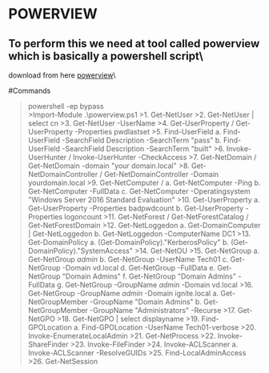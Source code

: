 # POWERVIEW

## To perform this we need at tool called powerview which is basically a powershell script\
download from here [powerview](https://www.powershellgallery.com/packages/PowerSploit/3.0.0.0/Content/Recon%5CPowerView.ps1)\

#Commands
 >powershell -ep bypass\
         >Import-Module .\powerview.ps1 
    >1. Get-NetUser
    >2. Get-NetUser | select cn 
    >3. Get-NetUser -UserName <any user name>
    >4. Get-UserProperty  / Get-UserProperty -Properties pwdlastset
    >5. Find-UserField 
        a. Find-UserField -SearchField Description -SearchTerm "pass"
        b. Find-UserField -SearchField Description -SearchTerm "built"
    >6. Invoke-UserHunter / Invoke-UserHunter -CheckAccess
    >7. Get-NetDomain / Get-NetDomain -domain "your domain.local"
    >8. Get-NetDomainController / Get-NetDomainController -Domain yourdomain.local 
    >9. Get-NetComputer /
        a. Get-NetComputer -Ping
        b. Get-NetComputer -FullData
        c. Get-NetComputer -Operatingsystem "Windows Server 2016 Standard Evaluation"
    >10. Get-UserProperty
        a. Get-UserProperty -Properties badpwdcount 
        b. Get-UserProperty -Properties logoncount
    >11. Get-NetForest / Get-NetForestCatalog  / Get-NetForestDomain
    >12. Get-NetLoggedon
        a. Get-DomainComputer | Get-NetLoggedon 
        b. Get-NetLoggedon -ComputerName DC1
    >13. Get-DomainPolicy
        a. (Get-DomainPolicy)."KerberosPolicy"
        b. (Get-DomainPolicy)."SystemAccess"
    >14. Get-NetOU
    >15. Get-NetGroup 
        a. Get-NetGroup *admin* 
        b. Get-NetGroup -UserName Tech01
        c. Get-NetGroup -Domain vd.local
        d. Get-NetGroup -FullData
        e. Get-NetGroup "Domain Admins" 
        f. Get-NetGroup "Domain Admins" -FullData
        g. Get-NetGroup -GroupName *admin* -Domain vd.local
    >16. Get-NetGroup -GroupName *admin* -Domain ignite.local
        a. Get-NetGroupMember -GroupName "Domain Admins"
        b. Get-NetGroupMember -GroupName "Administrators" -Recurse
    >17. Get-NetGPO 
    >18. Get-NetGPO | select displayname
    >19. Find-GPOLocation 
        a. Find-GPOLocation -UserName Tech01-verbose
    >20. Invoke-EnumerateLocalAdmin
    >21. Get-NetProcess 
    >22. Invoke-ShareFinder
    >23. Invoke-FileFinder 
    >24. Invoke-ACLScanner 
        a. Invoke-ACLScanner -ResolveGUIDs
    >25. Find-LocalAdminAccess
    >26. Get-NetSession 







































































